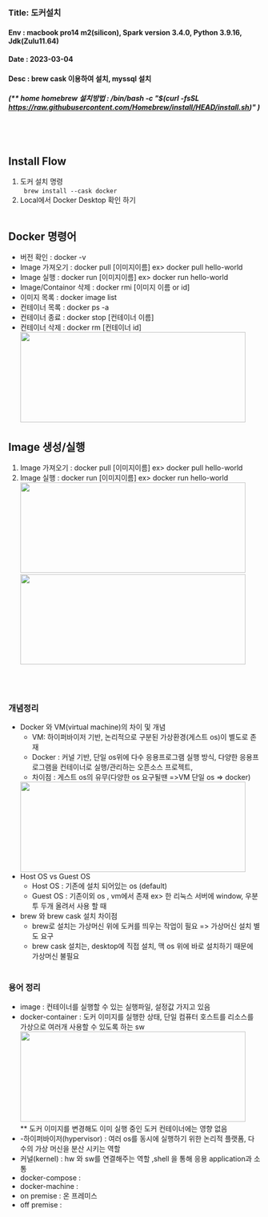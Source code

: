 ### Title:  도커설치 
#### Env : macbook pro14 m2(silicon), Spark version 3.4.0, Python 3.9.16, Jdk(Zulu11.64)
#### Date : 2023-03-04 
#### Desc : brew cask 이용하여 설치, myssql 설치
##### (** home homebrew 설치방법 : /bin/bash -c "$(curl -fsSL https://raw.githubusercontent.com/Homebrew/install/HEAD/install.sh)" )
<br/><br/>

## Install Flow
1. 도커 설치 명령  
``` brew install --cask docker```  
2. Local에서 Docker Desktop 확인 하기
<br/><br/>


## Docker 명령어  
- 버전 확인 : docker -v   
- Image 가져오기 : docker pull [이미지이름]     ex> docker pull hello-world
- Image 실행 : docker run [이미지이름]     ex> docker run hello-world
- Image/Containor 삭제 : docker rmi [이미지 이름 or id]
- 이미지 목록 : docker image list  
- 컨테이너 목록 : docker ps -a  
- 컨테이너 종료 : docker stop [컨테이너 이름]  
- 컨테이너 삭제 : docker rm [컨테이너 id]  
     <img src = "img_26.png" width = "450" height = "180"/>




## Image 생성/실행
1. Image 가져오기 : docker pull [이미지이름]     ex> docker pull hello-world
2. Image 실행 : docker run [이미지이름]     ex> docker run hello-world  
     <img src = "img_23.png" width = "450" height = "180"/>
     <img src = "img_24.png" width = "450" height = "180"/>


<br/><br/>
### 개념정리
-  Docker 와 VM(virtual machine)의 차이 및 개념    
     -  VM: 하이퍼바이저 기반, 논리적으로 구분된 가상환경(게스트 os)이 별도로 존재
     -  Docker : 커널 기반, 단일 os위에 다수 응용프로그램 실행 방식, 다양한 응용프로그램을 컨테이너로 실행/관리하는 오픈소스 프로젝트, 
     -  차이점 : 게스트 os의 유무(다양한 os 요구될땐 =>VM    단일 os => docker)  
     <img src = "img_22.png" width = "450" height = "180"/>
-  Host OS vs Guest OS       
     - Host OS : 기존에 설치 되어있는 os (default)  
     - Guest OS : 기존이외 os , vm에서 존재  ex> 한 리눅스 서버에 window, 우분투 두개 올려서 사용 할 때  
-  brew 와 brew cask 설치 차이점  
     - brew로 설치는 가상머신 위에 도커를 띄우는 작업이 필요 => 가상머신 설치 별도 요구  
     - brew cask 설치는, desktop에 직접 설치, 맥 os 위에 바로 설치하기 때문에 가상머신 불필요
 <br/><br/>

### 용어 정리
- image : 컨테이너를 실행할 수 있는 실행파일, 설정값 가지고 있음  
- docker-container : 도커 이미지를 실행한 상태, 단일 컴퓨터 호스트를 리소스를 가상으로 여러개 사용할 수 있도록 하는 sw  
     <img src = "img_25.png" width = "450" height = "180"/>  
** 도커 이미지를 변경해도 이미 실행 중인 도커 컨테이너에는 영향 없음    
- -하이퍼바이저(hypervisor) : 여러 os를 동시에 실행하기 위한 논리적 플랫폼, 다수의 가상 머신을 분산 시키는 역할  
- 커널(kernel) : hw 와 sw를 연결해주는 역할 ,shell 을 통해 응용 application과 소통
- docker-compose :
- docker-machine :
- on premise : 온 프레미스
- off premise :




